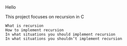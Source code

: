 Hello

This project focuses on recursion in C


    What is recursion
    How to implement recursion
    In what situations you should implement recursion
    In what situations you shouldn’t implement recursion

